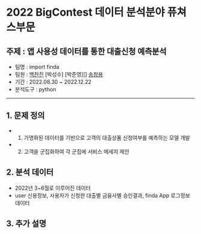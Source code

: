 # 2022 BigContest 데이터 분석분야 퓨쳐스부문

## 주제 : 앱 사용성 데이터를 통한 대출신청 예측분석

- 팀명 : import finda
- 팀원 : [백찬진](https://github.com/Chanjinee) [박성수] [박준영][] [송창용](https://github.com/et007693)
- 기간 : 2022.08.30 ~ 2022.12.22
- 분석도구 : python

-----------------------------------------------------------------------------------------

## 1. 문제 정의

- 1) 가명화된 데이터를 기반으로 고객의 대출상품 신청여부를 예측하는 모델 개발
- 2) 고객을 군집화하여 각 군집에 서비스 메세지 제안

## 2. 분석 데이터

- 2022년 3~6월로 이루어진 데이터
- user 신용정보, 사용자가 신청한 대출별 금융사별 승인결과, finda App 로그정보 데이터

## 3. 추가 설명

